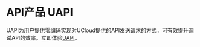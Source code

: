 # API产品 UAPI

UAPI为用户提供零编码实现对UCloud提供的API发送请求的方式，可有效提升调试API的效率。立即体验[UAPI](https://console.ucloud.cn/uapi/ucloudapi)。



